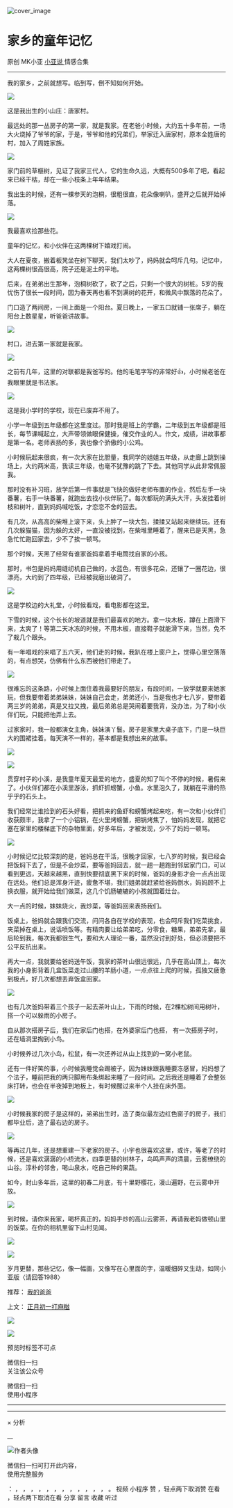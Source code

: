 ![cover_image](https://mmbiz.qlogo.cn/mmbiz_jpg/A8SKDch4cJF988ZBkfqibfIAeeCdhjaFVkRsYzFHN3ibQvMiaF1BTcSHoavG4JMo6QRIb36ZS0FMVawdGGUGqvPibA/0?wx_fmt=jpeg)

#  家乡的童年记忆

原创  MK小亚  [ 小亚说 ](https://mp.weixin.qq.com/mp/appmsgalbum?__biz=MzUxNDAwNTk0MQ==&action=getalbum&album_id=1708248415014289409#wechat_redirect) 情感合集

__ _ _ _ _

我的家乡，之前就想写。临到写，倒不知如何开始。  
  
![](https://mmbiz.qpic.cn/mmbiz_jpg/A8SKDch4cJF988ZBkfqibfIAeeCdhjaFVHL29rx3V0yAhiciaLCJ8PEPErLcH3WaHVfRHypziczwQlddBTMPibcQfTg/640?wx_fmt=jpeg)

这是我出生的小山庄：唐家村。

  

最远处的那一丛房子的第一家，就是我家。在老爸小时候，大约五十多年前，一场大火烧掉了爷爷的家，于是，爷爷和他的兄弟们，举家迁入唐家村，原本全姓唐的村，加入了周姓家族。  

  

  

![](https://mmbiz.qpic.cn/mmbiz_jpg/A8SKDch4cJF988ZBkfqibfIAeeCdhjaFVcHWj9G0eWXPicWmWb3JcY72Yo9y1UFl7PPaXOHbyYEXgAPib2jib1WVHw/640?wx_fmt=jpeg)

  

家门前的草榧树，见证了我家三代人，它的生命久远，大概有500多年了吧，看起来已经干枯，却在一些小枝条上年年结果。

我出生的时候，还有一棵参天的泡桐，很粗很直，花朵像喇叭，盛开之后就开始掉落。

  

  

![](https://mmbiz.qpic.cn/mmbiz_jpg/A8SKDch4cJF988ZBkfqibfIAeeCdhjaFVCUcv05ib31p9msc2aQ4VDqiasOZPFJjOuCIQZyZZkXZfOswhXNgq3X8Q/640?wx_fmt=jpeg)

  

我最喜欢捡那些花。

  

童年的记忆，和小伙伴在这两棵树下嬉戏打闹。

大人在夏夜，搬着板凳坐在树下聊天，我们太吵了，妈妈就会呵斥几句。记忆中，这两棵树很高很高，院子还是泥土的平地。

后来，在弟弟出生那年，泡桐树砍了，砍了之后，只剩一个很大的树桩。5岁的我忧伤了很长一段时间，因为春天再也看不到满树的花开，和微风中飘落的花朵了。

门口造了两间房，一间上面是一个阳台。夏日晚上，一家五口就铺一张席子，躺在阳台上数星星，听爸爸讲故事。

  

  

![](https://mmbiz.qpic.cn/mmbiz_jpg/A8SKDch4cJF988ZBkfqibfIAeeCdhjaFVJorPe0kuOfWpN1s37t8WmMYK9vFyrKLjmDse51QtqId8SNjBnibwGfA/640?wx_fmt=jpeg)

  

村口，进去第一家就是我家。

![](https://mmbiz.qpic.cn/mmbiz_jpg/A8SKDch4cJF988ZBkfqibfIAeeCdhjaFVykVqIv0MZhRBJMrCUNg7YAzL9y896bOprzgtPw7dta4j81Pm9Ricyog/640?wx_fmt=jpeg)

之前有几年，这里的对联都是我爸写的。他的毛笔字写的非常好👍，小时候老爸在我眼里就是书法家。

  

  

![](https://mmbiz.qpic.cn/mmbiz_jpg/A8SKDch4cJF988ZBkfqibfIAeeCdhjaFVCOtsq6Re0FPiafw96Z10jicSyIfnAtmXvjrgeunNZNrNicWKF1zOqWu4Q/640?wx_fmt=jpeg)

  

这是我小学时的学校，现在已废弃不用了。

小学一年级到五年级都在这里度过。那时我是班上的学霸，二年级到五年级都是班长，每节课喊起立，大声带领做眼保健操，催交作业的人。作文，成绩，讲故事都是第一名。老师表扬的多，我也像个骄傲的小公鸡。

  

小时候玩起来很疯，有一次大家在比胆量，我同学的姐姐五年级，从走廊上跳到操场上，大约两米高，我读三年级，也毫不犹豫的跳了下去。其他同学从此非常佩服我。

  

那时没有补习班，放学后第一件事就是飞快的做好老师布置的作业，然后左手一块番薯，右手一块番薯，就跑出去找小伙伴玩了。每次都玩的满头大汗，头发挂着树枝和树叶，直到妈妈喊吃饭，才恋恋不舍的回去。

  

有几次，从高高的柴堆上滚下来，头上肿了一块大包，揉揉又站起来继续玩。还有几次躲猫猫，因为躲的太好，一直没被找到，在柴堆里睡着了，醒来已是天黑，急急忙忙跑回家去，少不了挨一顿骂。

那个时候，天黑了经常有谁家爸妈拿着手电筒找自家的小孩。

  

那时，书包是妈妈用缝纫机自己做的，水蓝色，有很多花朵，还镶了一圈花边，很漂亮，大约到了四年级，已经被我磨出破洞了。

  

  

![](https://mmbiz.qpic.cn/mmbiz_jpg/A8SKDch4cJF988ZBkfqibfIAeeCdhjaFVaeDQibq4zm6wYDSib4Mic6ia36060nCppicbuqSYQrL2Anx4Llc6FON8QJg/640?wx_fmt=jpeg)

  

这是学校边的大礼堂，小时候看戏，看电影都在这里。

下雪的时候，这个长长的坡道就是我们最喜欢的地方。拿一块木板，蹲在上面滑下来，太爽了！等第二天冰冻的时候，不用木板，直接鞋子就能滑下来，当然，免不了栽几个跟头。

有一年唱戏的来唱了五六天，他们走的时候，我趴在楼上窗户上，觉得心里空落落的，有点想哭，仿佛有什么东西被他们带走了。

  

  

![](https://mmbiz.qpic.cn/mmbiz_jpg/A8SKDch4cJF988ZBkfqibfIAeeCdhjaFVtLx8SyYUhZ8gnsW60ibbujEz2R3Xibqn63yFRGIecTFaDhg7lVCm4kzw/640?wx_fmt=jpeg)

  

很难忘的这条路，小时候上面住着我最要好的朋友，有段时间，一放学就要来她家玩，但我要带着弟弟妹妹，妹妹自己会走，弟弟还小，当是我也才七八岁，要带着两三岁的弟弟，真是又拉又拽，最后弟弟总是哭闹着要我背，没办法，为了和小伙伴们玩，只能把他弄上去。

  

过家家时，我一般都演女主角，妹妹演丫鬟。房子是家里大桌子底下，门是一块巨大的围裙挂着。每天演不一样的，基本都是我想出来的故事。

  

  

![](https://mmbiz.qpic.cn/mmbiz_jpg/A8SKDch4cJF988ZBkfqibfIAeeCdhjaFVu4ic99toP1qgHMibuMVqUp13kIrpPRUyHV6BkdB3a9yGITMRnOSs8sTQ/640?wx_fmt=jpeg)

  

  

![](https://mmbiz.qpic.cn/mmbiz_jpg/A8SKDch4cJF988ZBkfqibfIAeeCdhjaFVSOcmibMvtGOhEaMhTBIp0RmLGsymxbicjY3suqficGWhmN6esOaY04Cyg/640?wx_fmt=jpeg)

  

贯穿村子的小溪，是我童年夏天最爱的地方，盛夏的知了叫个不停的时候，暑假来了。小伙伴们都在小溪里游泳，抓虾抓螃蟹，小鱼。水里泡久了，就躺在平滑的热乎乎的石头上。

我们经常比谁捡到的石头好看，把抓来的鱼虾和螃蟹烤起来吃，有一次和小伙伴们收获颇丰，我拿了一个小铝锅，在火里烤螃蟹，把锅烤焦了，怕妈妈发现，就把它塞在家里的楼梯底下的杂物里面，好多年后，才被发现，少不了妈妈一顿骂。

  

  

![](https://mmbiz.qpic.cn/mmbiz_jpg/A8SKDch4cJF988ZBkfqibfIAeeCdhjaFVnAeT5UsyqNiaYhC15KhICSTOj9ibEhHL3r2o35mSfK4ibKBMLv1VFWu9Q/640?wx_fmt=jpeg)

  

小时候记忆比较深刻的是，爸妈总在干活，很晚才回家，七八岁的时候，我已经会把饭焖下去了，但是不会炒菜，要等爸妈回去，就一趟一趟跑到邻居家门口，可以看到更远，天越来越黑，直到快要彻底黑下来的时候，爸妈的身影才会一点点出现在远处。他们总是浑身汗迹，疲惫不堪，我们姐弟就赶紧给爸妈倒水，妈妈顾不上换衣服，就开始给我们做菜，这几个饥肠辘辘的小孩就围着灶台。

大一点的时候，妹妹烧火，我炒菜，等爸妈回来表扬我们。

  

饭桌上，爸妈就会跟我们交流，问问各自在学校的表现，也会呵斥我们吃菜挑食，夹菜掉在桌上，说话喷饭等。有精肉要让给弟弟吃，分零食，糖果，弟弟先拿，最后轮到我，每次我都很生气，要和大人理论一番，虽然没讨到好处，但必须要把不公平反抗出来。

  

再大一点，我就要给爸妈送午饭，我家的茶叶山很远很远，几乎在高山顶上，每次我的小身影背着几盒饭菜走过山腰的羊肠小道，一点点往上爬的时候，孤独又疲惫到极点，好几次都想丢弃饭盒回家。

  

  

![](https://mmbiz.qpic.cn/mmbiz_jpg/A8SKDch4cJF988ZBkfqibfIAeeCdhjaFVQjLffSYQ2FP02N4nqiaj4hXvVJtCQbdufictlBmGMnOJEicLdSqS1Rc3w/640?wx_fmt=jpeg)

  

也有几次爸妈带着三个孩子一起去茶叶山上，下雨的时候，在2棵松树间用树叶，搭一个可以躲雨的小房子。

  

自从那次搭房子后，我们在家后门也搭，在外婆家后门也搭，  有一次搭房子时，还在墙洞里掏到小鸟。

小时候养过几次小鸟，松鼠，有一次还养过从山上找到的一窝小老鼠。

  

还有一件好笑的事，小时候我睡觉会踢被子，因为妹妹跟我睡要冻感冒，妈妈想了个法子，睡前把我的两只脚用布条绑起来睡了一段时间。之后我还是睡着了会整张床打转，也会在半夜掉到地板上，有时候醒过来半个人挂在床外面。

  

  

![](https://mmbiz.qpic.cn/mmbiz_jpg/A8SKDch4cJF988ZBkfqibfIAeeCdhjaFVfyYzcueicyN5qKCW2UGe3Gj3ocqyhwBpOYxu2kQV3LNu0oriaTs9Rq4g/640?wx_fmt=jpeg)

  

小时候我家的房子是这样的，弟弟出生时，造了类似最左边红色窗子的房子，我们都毕业后，造了最右边的房子。

  

  

![](https://mmbiz.qpic.cn/mmbiz_jpg/A8SKDch4cJF988ZBkfqibfIAeeCdhjaFVictmkBwaCMD90HhTcbrRzK418y8wia0SbjysCwOaJYYYuQSQUY9YPnJA/640?wx_fmt=jpeg)

  

等再过几年，还是想重建一下老家的房子。小宇也很喜欢这里，或许，等老了的时候，还是喜欢潺潺的小桥流水，四季更替的树林子，鸟鸣声声的清晨，云雾缭绕的山谷。淳朴的邻舍，喝山泉水，吃自己种的果蔬。

  

如今，封山多年后，这里的初春二月底，有十里野樱花，漫山遍野，在云雾中开放。

  

  

![](https://mmbiz.qpic.cn/mmbiz_jpg/A8SKDch4cJF988ZBkfqibfIAeeCdhjaFVpzRlWBicQDvswCw1JP9zWtttLibrXjiccLvtYC1OA2wrEbkvDau5Oia9Ig/640?wx_fmt=jpeg)

  

到时候，请你来我家，喝杯真正的，妈妈手炒的高山云雾茶，再请我老妈做顿山里的饭菜。在你的相机里留下山村见闻。

  

  

![](https://mmbiz.qpic.cn/mmbiz_jpg/A8SKDch4cJF988ZBkfqibfIAeeCdhjaFVibhEQfovjSONTxDrXFJ2877DqIjL1kujBepZWBuvcCiaWic0zvnviarQnw/640?wx_fmt=jpeg)

  

  

![](https://mmbiz.qpic.cn/mmbiz_jpg/A8SKDch4cJF988ZBkfqibfIAeeCdhjaFVNb0tB8Hk3o6ficib36xzw1ejKXUcqIsezItlyhyzhfCQy4h6cALjIXqA/640?wx_fmt=jpeg)

  

岁月更替，那些记忆，像一幅画，又像写在心里面的字，温暖细碎又生动，如同小亚版〈请回答1988〉

  

推荐： [ 我的爸爸
](http://mp.weixin.qq.com/s?__biz=MzUxNDAwNTk0MQ==&mid=2247484041&idx=1&sn=661b7d9687d26fbd9542a12de474cb04&chksm=f94dcc53ce3a4545652f568c43f387c7d51172d88a411a7547f499e088fefd577260346321bb&scene=21#wechat_redirect)  

上文： [ 正月初一打麻糍
](http://mp.weixin.qq.com/s?__biz=MzUxNDAwNTk0MQ==&mid=2247484667&idx=1&sn=a3d22188ba2308b2a5211a965b5babe6&chksm=f94dca21ce3a43378c0512e4116f3879a84bde17c0422fbcbceb7b956340624137219edc0c21&scene=21#wechat_redirect)

![](https://mmbiz.qpic.cn/mmbiz_gif/b96CibCt70iaZ7Bia3Wm91cEuWhERXfCYjTia9tf7aMjVBNRETSa2NpGjCV6tyNvgCLos8LBgwEgxcwaIw8zdOsG7A/640?wx_fmt=gif)

![](https://mmbiz.qpic.cn/mmbiz_jpg/A8SKDch4cJEicCnqTxiatgGquhIicZ1wJ1Dth5YOOzoYV7U4N3HmiaO0vVAzjOpBVdtF0gnL632Fc7HqiaDmgveQDEw/640?wx_fmt=jpeg)

预览时标签不可点

微信扫一扫  
关注该公众号



微信扫一扫  
使用小程序

****



****



×  分析

__

![作者头像](http://mmbiz.qpic.cn/mmbiz_png/A8SKDch4cJE0KicTMyrVCx3VLqEgic5sJ1V5QeGZTibG9GLZlSCXSj5ByXNkib5PBrZVMkI41KKxgwE1K9gfypUeRg/0?wx_fmt=png)

微信扫一扫可打开此内容，  
使用完整服务

：  ，  ，  ，  ，  ，  ，  ，  ，  ，  ，  ，  ，  。  视频  小程序  赞  ，轻点两下取消赞  在看  ，轻点两下取消在看
分享  留言  收藏  听过

